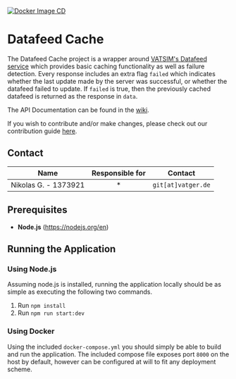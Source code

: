 [![Docker Image CD](https://github.com/vatger/datafeed-cache/actions/workflows/docker-image-main.yml/badge.svg?branch=main)](https://github.com/vatger/datafeed-cache/actions/workflows/docker-image-main.yml)

# Datafeed Cache

The Datafeed Cache project is a wrapper around [VATSIM's Datafeed service](https://data.vatsim.net/v3/vatsim-data.json) which provides basic caching functionality
as well as failure detection. Every response includes an extra flag `failed` which indicates whether the last update 
made by the server was successful, or whether the datafeed failed to update. If `failed` is true, then the previously cached datafeed is returned
as the response in `data`. 

The API Documentation can be found in the [wiki](https://github.com/vatger/datafeed-cache/wiki).

If you wish to contribute and/or make changes, please check out our contribution guide [here](CONTRIBUTING.md).

## Contact

|         Name         | Responsible for |      Contact       |
|:--------------------:|:---------------:|:------------------:|
| Nikolas G. - 1373921 |        *        | `git[at]vatger.de` |

## Prerequisites
- **Node.js** (https://nodejs.org/en)

## Running the Application

### Using Node.js

Assuming node.js is installed, running the application locally should be as simple as executing the following two commands. 

1. Run `npm install`
2. Run `npm run start:dev`

### Using Docker

Using the included `docker-compose.yml` you should simply be able to build and run the application. 
The included compose file exposes port `8000` on the host by default, however can be configured at will to fit any deployment scheme.
